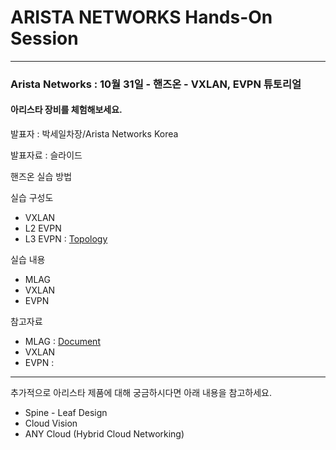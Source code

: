 # ARISTA NETWORKS Hands-On Session

-------------
### Arista Networks : 10월 31일 - 핸즈온 - VXLAN, EVPN 튜토리얼

#### 아리스타 장비를 체험해보세요.

발표자 : 박세일차장/Arista Networks Korea

발표자료 : 슬라이드

핸즈온 실습 방법

실습 구성도
* VXLAN
* L2 EVPN
* L3 EVPN : [Topology](https://github.com/mgsang/19handson/blob/master/Topology/Hands-on_EVPN(L3).png)

실습 내용
* MLAG
* VXLAN
* EVPN

참고자료
* MLAG : [Document](https://www.google.com)
* VXLAN
* EVPN : 


- - - 

추가적으로 아리스타 제품에 대해 궁금하시다면 아래 내용을 참고하세요.
* Spine - Leaf Design
* Cloud Vision
* ANY Cloud (Hybrid Cloud Networking)

